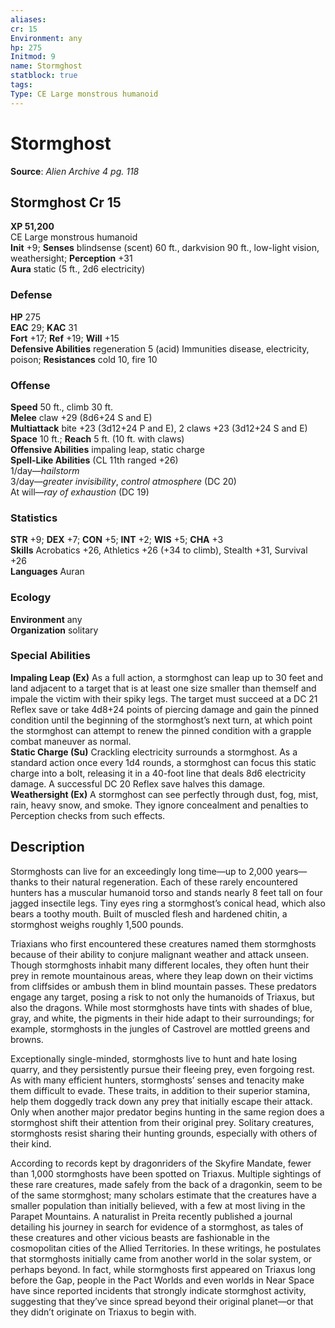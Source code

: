 ```yaml
---
aliases: 
cr: 15
Environment: any
hp: 275
Initmod: 9
name: Stormghost
statblock: true
tags: 
Type: CE Large monstrous humanoid
---
```


# Stormghost

**Source**:  _Alien Archive 4 pg. 118_

## Stormghost Cr 15

**XP 51,200**  
CE Large monstrous humanoid  
**Init** +9; **Senses** blindsense (scent) 60 ft., darkvision 90 ft., low-light vision, weathersight; **Perception** +31  
**Aura** static (5 ft., 2d6 electricity)

### Defense

**HP** 275  
**EAC** 29; **KAC** 31  
**Fort** +17; **Ref** +19; **Will** +15  
**Defensive Abilities** regeneration 5 (acid) Immunities disease, electricity, poison; **Resistances** cold 10, fire 10  

### Offense

**Speed** 50 ft., climb 30 ft.  
**Melee** claw +29 (8d6+24 S and E)  
**Multiattack** bite +23 (3d12+24 P and E), 2 claws +23 (3d12+24 S and E)  
**Space** 10 ft.; **Reach** 5 ft. (10 ft. with claws)  
**Offensive Abilities** impaling leap, static charge  
**Spell-Like Abilities** (CL 11th ranged +26)  
1/day—_hailstorm_  
3/day—_greater invisibility_, _control atmosphere_ (DC 20)  
At will—_ray of exhaustion_ (DC 19)

### Statistics

**STR** +9; **DEX** +7; **CON** +5; **INT** +2; **WIS** +5; **CHA** +3  
**Skills** Acrobatics +26, Athletics +26 (+34 to climb), Stealth +31, Survival +26  
**Languages** Auran

### Ecology

**Environment** any  
**Organization** solitary

### Special Abilities

**Impaling Leap (Ex)** As a full action, a stormghost can leap up to 30 feet and land adjacent to a target that is at least one size smaller than themself and impale the victim with their spiky legs. The target must succeed at a DC 21 Reflex save or take 4d8+24 points of piercing damage and gain the pinned condition until the beginning of the stormghost’s next turn, at which point the stormghost can attempt to renew the pinned condition with a grapple combat maneuver as normal.  
**Static Charge (Su)** Crackling electricity surrounds a stormghost. As a standard action once every 1d4 rounds, a stormghost can focus this static charge into a bolt, releasing it in a 40-foot line that deals 8d6 electricity damage. A successful DC 20 Reflex save halves this damage.  
**Weathersight (Ex)** A stormghost can see perfectly through dust, fog, mist, rain, heavy snow, and smoke. They ignore concealment and penalties to Perception checks from such effects.

## Description

Stormghosts can live for an exceedingly long time—up to 2,000 years—thanks to their natural regeneration. Each of these rarely encountered hunters has a muscular humanoid torso and stands nearly 8 feet tall on four jagged insectile legs. Tiny eyes ring a stormghost’s conical head, which also bears a toothy mouth. Built of muscled flesh and hardened chitin, a stormghost weighs roughly 1,500 pounds.

Triaxians who first encountered these creatures named them stormghosts because of their ability to conjure malignant weather and attack unseen. Though stormghosts inhabit many different locales, they often hunt their prey in remote mountainous areas, where they leap down on their victims from cliffsides or ambush them in blind mountain passes. These predators engage any target, posing a risk to not only the humanoids of Triaxus, but also the dragons. While most stormghosts have tints with shades of blue, gray, and white, the pigments in their hide adapt to their surroundings; for example, stormghosts in the jungles of Castrovel are mottled greens and browns.

Exceptionally single-minded, stormghosts live to hunt and hate losing quarry, and they persistently pursue their fleeing prey, even forgoing rest. As with many efficient hunters, stormghosts’ senses and tenacity make them difficult to evade. These traits, in addition to their superior stamina, help them doggedly track down any prey that initially escape their attack. Only when another major predator begins hunting in the same region does a stormghost shift their attention from their original prey. Solitary creatures, stormghosts resist sharing their hunting grounds, especially with others of their kind.

According to records kept by dragonriders of the Skyfire Mandate, fewer than 1,000 stormghosts have been spotted on Triaxus. Multiple sightings of these rare creatures, made safely from the back of a dragonkin, seem to be of the same stormghost; many scholars estimate that the creatures have a smaller population than initially believed, with a few at most living in the Parapet Mountains. A naturalist in Preita recently published a journal detailing his journey in search for evidence of a stormghost, as tales of these creatures and other vicious beasts are fashionable in the cosmopolitan cities of the Allied Territories. In these writings, he postulates that stormghosts initially came from another world in the solar system, or perhaps beyond. In fact, while stormghosts first appeared on Triaxus long before the Gap, people in the Pact Worlds and even worlds in Near Space have since reported incidents that strongly indicate stormghost activity, suggesting that they’ve since spread beyond their original planet—or that they didn’t originate on Triaxus to begin with.
